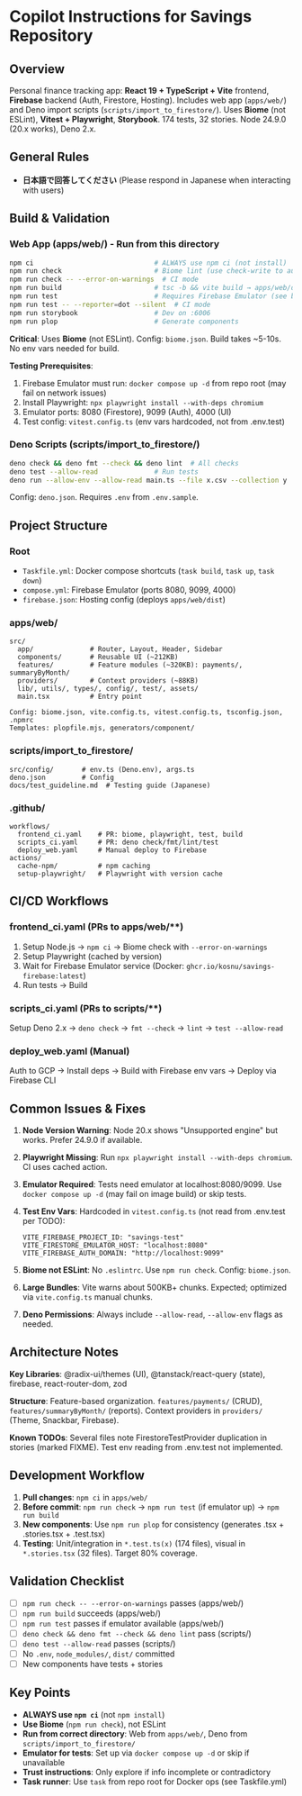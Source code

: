 # Copilot Instructions for Savings Repository

## Overview
Personal finance tracking app: **React 19 + TypeScript + Vite** frontend, **Firebase** backend (Auth, Firestore, Hosting). Includes web app (`apps/web/`) and Deno import scripts (`scripts/import_to_firestore/`). Uses **Biome** (not ESLint), **Vitest + Playwright**, **Storybook**. 174 tests, 32 stories. Node 24.9.0 (20.x works), Deno 2.x.

## General Rules

- **日本語で回答してください** (Please respond in Japanese when interacting with users)

## Build & Validation

### Web App (apps/web/) - Run from this directory
```bash
npm ci                              # ALWAYS use npm ci (not install)
npm run check                       # Biome lint (use check-write to auto-fix)
npm run check -- --error-on-warnings  # CI mode
npm run build                       # tsc -b && vite build → apps/web/dist/
npm run test                        # Requires Firebase Emulator (see below)
npm run test -- --reporter=dot --silent  # CI mode
npm run storybook                   # Dev on :6006
npm run plop                        # Generate components
```

**Critical**: Uses **Biome** (not ESLint). Config: `biome.json`. Build takes ~5-10s. No env vars needed for build.

**Testing Prerequisites**:
1. Firebase Emulator must run: `docker compose up -d` from repo root (may fail on network issues)
2. Install Playwright: `npx playwright install --with-deps chromium`
3. Emulator ports: 8080 (Firestore), 9099 (Auth), 4000 (UI)
4. Test config: `vitest.config.ts` (env vars hardcoded, not from .env.test)

### Deno Scripts (scripts/import_to_firestore/)
```bash
deno check && deno fmt --check && deno lint  # All checks
deno test --allow-read              # Run tests
deno run --allow-env --allow-read main.ts --file x.csv --collection y
```
Config: `deno.json`. Requires `.env` from `.env.sample`.

## Project Structure

### Root
- `Taskfile.yml`: Docker compose shortcuts (`task build`, `task up`, `task down`)
- `compose.yml`: Firebase Emulator (ports 8080, 9099, 4000)
- `firebase.json`: Hosting config (deploys `apps/web/dist`)

### apps/web/
```
src/
  app/              # Router, Layout, Header, Sidebar
  components/       # Reusable UI (~212KB)
  features/         # Feature modules (~320KB): payments/, summaryByMonth/
  providers/        # Context providers (~88KB)
  lib/, utils/, types/, config/, test/, assets/
  main.tsx          # Entry point

Config: biome.json, vite.config.ts, vitest.config.ts, tsconfig.json, .npmrc
Templates: plopfile.mjs, generators/component/
```

### scripts/import_to_firestore/
```
src/config/       # env.ts (Deno.env), args.ts
deno.json         # Config
docs/test_guideline.md  # Testing guide (Japanese)
```

### .github/
```
workflows/
  frontend_ci.yaml    # PR: biome, playwright, test, build
  scripts_ci.yaml     # PR: deno check/fmt/lint/test
  deploy_web.yaml     # Manual deploy to Firebase
actions/
  cache-npm/          # npm caching
  setup-playwright/   # Playwright with version cache
```

## CI/CD Workflows

### frontend_ci.yaml (PRs to apps/web/**)
1. Setup Node.js → `npm ci` → Biome check with `--error-on-warnings`
2. Setup Playwright (cached by version)
3. Wait for Firebase Emulator service (Docker: `ghcr.io/kosnu/savings-firebase:latest`)
4. Run tests → Build

### scripts_ci.yaml (PRs to scripts/**)
Setup Deno 2.x → `deno check` → `fmt --check` → `lint` → `test --allow-read`

### deploy_web.yaml (Manual)
Auth to GCP → Install deps → Build with Firebase env vars → Deploy via Firebase CLI

## Common Issues & Fixes

1. **Node Version Warning**: Node 20.x shows "Unsupported engine" but works. Prefer 24.9.0 if available.

2. **Playwright Missing**: Run `npx playwright install --with-deps chromium`. CI uses cached action.

3. **Emulator Required**: Tests need emulator at localhost:8080/9099. Use `docker compose up -d` (may fail on image build) or skip tests.

4. **Test Env Vars**: Hardcoded in `vitest.config.ts` (not read from .env.test per TODO):
   ```
   VITE_FIREBASE_PROJECT_ID: "savings-test"
   VITE_FIRESTORE_EMULATOR_HOST: "localhost:8080"
   VITE_FIREBASE_AUTH_DOMAIN: "http://localhost:9099"
   ```

5. **Biome not ESLint**: No `.eslintrc`. Use `npm run check`. Config: `biome.json`.

6. **Large Bundles**: Vite warns about 500KB+ chunks. Expected; optimized via `vite.config.ts` manual chunks.

7. **Deno Permissions**: Always include `--allow-read`, `--allow-env` flags as needed.

## Architecture Notes

**Key Libraries**: @radix-ui/themes (UI), @tanstack/react-query (state), firebase, react-router-dom, zod

**Structure**: Feature-based organization. `features/payments/` (CRUD), `features/summaryByMonth/` (reports). Context providers in `providers/` (Theme, Snackbar, Firebase).

**Known TODOs**: Several files note FirestoreTestProvider duplication in stories (marked FIXME). Test env reading from .env.test not implemented.

## Development Workflow

1. **Pull changes**: `npm ci` in `apps/web/`
2. **Before commit**: `npm run check` → `npm run test` (if emulator up) → `npm run build`
3. **New components**: Use `npm run plop` for consistency (generates .tsx + .stories.tsx + .test.tsx)
4. **Testing**: Unit/integration in `*.test.ts(x)` (174 files), visual in `*.stories.tsx` (32 files). Target 80% coverage.

## Validation Checklist

- [ ] `npm run check -- --error-on-warnings` passes (apps/web/)
- [ ] `npm run build` succeeds (apps/web/)
- [ ] `npm run test` passes if emulator available (apps/web/)
- [ ] `deno check && deno fmt --check && deno lint` pass (scripts/)
- [ ] `deno test --allow-read` passes (scripts/)
- [ ] No `.env`, `node_modules/`, `dist/` committed
- [ ] New components have tests + stories

## Key Points

- **ALWAYS use `npm ci`** (not `npm install`)
- **Use Biome** (`npm run check`), not ESLint
- **Run from correct directory**: Web from `apps/web/`, Deno from `scripts/import_to_firestore/`
- **Emulator for tests**: Set up via `docker compose up -d` or skip if unavailable
- **Trust instructions**: Only explore if info incomplete or contradictory
- **Task runner**: Use `task` from repo root for Docker ops (see Taskfile.yml)
